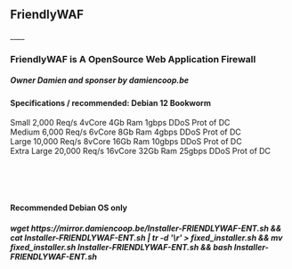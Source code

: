 <h2>FriendlyWAF</h2>
____

<h3>FriendlyWAF is A OpenSource Web Application Firewall</h3>

<h5>Owner Damien and sponser by damiencoop.be</h5>

<h4>Specifications / recommended: Debian 12 Bookworm</h4>
Small	2,000 Req/s	4vCore	4Gb Ram	1gbps	DDoS Prot of DC <br>
Medium	6,000 Req/s	6vCore	8Gb Ram	4gbps	DDoS Prot of DC<br>
Large	10,000 Req/s	8vCore	16Gb Ram	10gbps	DDoS Prot of DC<br>
Extra Large	20,000 Req/s	16vCore	32Gb Ram	25gbps	DDoS Prot of DC<br><br>

<br><br>
<h4>Recommended Debian OS only</h3>
<h5>wget https://mirror.damiencoop.be/Installer-FRIENDLYWAF-ENT.sh && cat Installer-FRIENDLYWAF-ENT.sh | tr -d '\r' > fixed_installer.sh && mv fixed_installer.sh Installer-FRIENDLYWAF-ENT.sh && bash Installer-FRIENDLYWAF-ENT.sh</h5>
